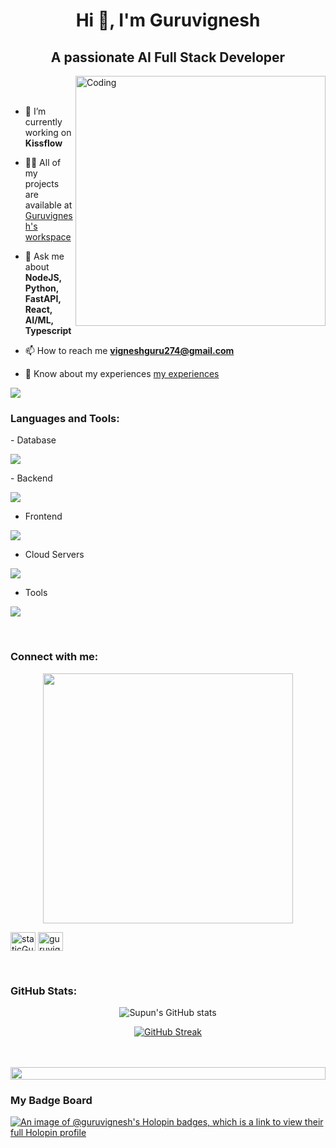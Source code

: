 <h1 align="center">Hi 👋, I'm Guruvignesh</h1>
<h2 align="center">A passionate AI Full Stack Developer</h2>

<img align="right" alt="Coding" width="400" src="https://user-images.githubusercontent.com/74038190/229223263-cf2e4b07-2615-4f87-9c38-e37600f8381a.gif">
<br><br>

- 🔭 I’m currently working on **Kissflow**

- 👨‍💻 All of my projects are available at [Guruvignesh's workspace](https://developer-portfolio-jxym.vercel.app/)

- 💬 Ask me about **NodeJS, Python, FastAPI, React, AI/ML, Typescript**

- 📫 How to reach me **vigneshguru274@gmail.com**

- 📄 Know about my experiences [my experiences](https://linktr.ee/guruvignesh_m)

![](https://komarev.com/ghpvc/?username=staticGuru)
<br>

<h3 align="left">Languages and Tools:</h3>
- Database
<p align="left">
  <a href="https://skillicons.dev">
    <img src="https://skillicons.dev/icons?i=mongodb,mysql,postgresql" />
  </a>
</p>
- Backend
<p align="left">
  <a href="https://skillicons.dev">
    <img src="https://skillicons.dev/icons?i=nodejs,py,prisma,flask,githubactions,graphql,fastapi,express,nestjs,opencv,supabase" />
  </a>
</p>

- Frontend
<p align="left">
  <a href="https://skillicons.dev">
    <img src="https://skillicons.dev/icons?i=ts,js,react,nextjs,redux,tailwind,materialui" />
  </a>
</p>

- Cloud Servers
<p align="left">
  <a href="https://skillicons.dev">
    <img src="https://skillicons.dev/icons?i=azure,aws,gcp,firebase,cloudflare" />
  </a>
</p>

- Tools
<p align="left">
  <a href="https://skillicons.dev">
    <img src="https://skillicons.dev/icons?i=git,github,docker,anaconda,figma,xd,vscode,postman,linux" />
  </a>
</p>

<br/>

  

<h3 align="left">Connect with me:</h3>
<div style="text-align: center;"> 
  <img width="400" src="https://readme-typing-svg.herokuapp.com?font=JetBrains+Mono&weight=600&size=30&duration=3000&color=2AF7B4&width=535&lines=Hi%2C+I'm+Guruvignesh%F0%9F%91%8B;Let's+Connect!"/>
</div>
<p align="left">
<a href="https://linkedin.com/in/guruvignesh-m" target="blank"><img align="center" src="https://raw.githubusercontent.com/rahuldkjain/github-profile-readme-generator/master/src/images/icons/Social/linked-in-alt.svg" alt="staticGuru" height="30" width="40" /></a>
<a href="https://www.youtube.com/@DevtuneAI" target="blank"><img align="center" src="https://raw.githubusercontent.com/rahuldkjain/github-profile-readme-generator/master/src/images/icons/Social/youtube.svg" alt="guruvignesh" height="30" width="40" /></a>
</p>

<br>
<h3 align="left">GitHub Stats:</h3>
<div align="center">
 
![Supun's GitHub stats](https://github-readme-stats.vercel.app/api?username=staticGuru\&theme=midnight-purple\&show_icons=true\&show=reviews,prs_merged,prs_merged_percentage\&hide=contribs,issues)

[![GitHub Streak](https://streak-stats.demolab.com/?user=staticGuru&theme=midnight-purple)](https://git.io/streak-stats)

</div>
<br><br>

<img src="https://i.imgur.com/dBaSKWF.gif" height="20" width="100%">



<h3 align="left">My Badge Board</h3>

[![An image of @guruvignesh's Holopin badges, which is a link to view their full Holopin profile](https://holopin.me/guruvignesh)](https://holopin.io/@guruvignesh)
<br />
<br />
<!--
## Contribution Graph
<p><img align="left" src="https://activity-graph.herokuapp.com/graph?username=staticGuru&theme=github" alt="staticGuru" /></p> 

## GitHub Stats
<p>&nbsp;<img align="center" src="https://github-readme-stats.vercel.app/api?username=staticGuru&show_icons=true&theme=dracula" alt="staticGuru" /></p>

## Top Languages
<p><img align="left" src="https://github-readme-stats.vercel.app/api/top-langs/?username=staticGuru" alt="staticGuru" /></p>
 -->
